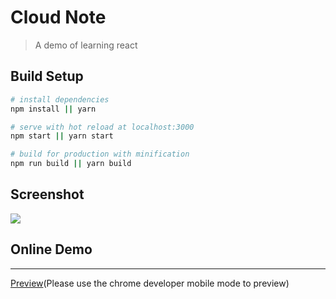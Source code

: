 # Cloud Note

> A demo of learning react

## Build Setup

``` bash
# install dependencies
npm install || yarn

# serve with hot reload at localhost:3000
npm start || yarn start

# build for production with minification
npm run build || yarn build
```

## Screenshot

![](http://p02hf9fn0.bkt.clouddn.com/cloud-note/screenshot/cloud-note.gif)

## Online Demo
***
[Preview](https://fuzhongyi.github.io/cloud-note)(Please use the chrome developer mobile mode to preview)
